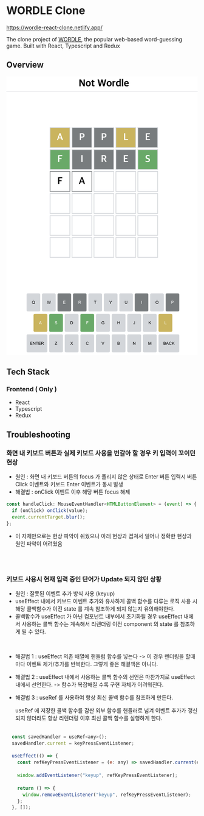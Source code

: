 # WORDLE Clone

https://wordle-react-clone.netlify.app/

The clone project of [WORDLE](https://www.nytimes.com/games/wordle/index.html), the popular web-based word-guessing game. Built with React, Typescript and Redux

## Overview

![screenshot](/screenshot.png)

## Tech Stack

### Frontend ( Only )

- React
- Typescript
- Redux

## Troubleshooting

### 화면 내 키보드 버튼과 실제 키보드 사용을 번갈아 할 경우 키 입력이 꼬이던 현상

- 원인 : 화면 내 키보드 버튼의 focus 가 풀리지 않은 상태로 Enter 버튼 입력시 버튼 Click 이벤트와 키보드 Enter 이벤트가 동시 발생
- 해결법 : onClick 이벤트 이후 해당 버튼 focus 해제

```javascript
const handleClick: MouseEventHandler<HTMLButtonElement> = (event) => {
  if (onClick) onClick(value);
  event.currentTarget.blur();
};
```

- 이 자체만으로는 현상 파악이 쉬웠으나 아래 현상과 겹쳐서 일어나 정확한 현상과 원인 파악이 어려웠음

<br/>
<br/>

### 키보드 사용시 현재 입력 중인 단어가 Update 되지 않던 상황

- 원인 : 잘못된 이벤트 추가 방식 사용 (keyup)
- useEffect 내에서 키보드 이벤트 추가와 유사하게 콜백 함수를 다루는 로직 사용 시 해당 콜백함수가 이전 state 를 계속 참조하게 되지 않는지 유의해야한다.
- 콜백함수가 useEffect 가 아닌 컴포넌트 내부에서 초기화될 경우 useEffect 내에서 사용하는 콜백 함수는 계속해서 리렌더링 이전 component 의 state 를 참조하게 될 수 있다.

<br/>

- 해결법 1 : useEffect 의존 배열에 핸들럼 함수를 넣는다
  -> 이 경우 렌더링을 할때마다 이벤트 제거/추가를 반복한다. 그렇게 좋은 해결책은 아니다.
- 해결법 2 : useEffect 내에서 사용하는 콜백 함수의 선언은 마찬가지로 useEffect 내에서 선언한다. -> 함수가 복잡해질 수록 구현 자체가 어려워진다.
- 해결법 3 : useRef 를 사용하여 항상 최신 콜백 함수를 참조하게 만든다.

  useRef 에 저장한 콜백 함수를 감싼 외부 함수를 핸들러로 넘겨 이벤트 추가가 갱신되지 않더라도 항상 리렌더링 이후 최신 콜백 함수를 실행하게 한다.

```javascript

  const savedHandler = useRef<any>();
  savedHandler.current = keyPressEventListener;

  useEffect(() => {
    const refKeyPressEventListener = (e: any) => savedHandler.current(e);

    window.addEventListener("keyup", refKeyPressEventListener);

    return () => {
      window.removeEventListener("keyup", refKeyPressEventListener);
    };
  }, []);

```
